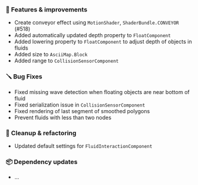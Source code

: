 ### 🚀 Features & improvements

- Create conveyor effect using `MotionShader`, `ShaderBundle.CONVEYOR` (#518)
- Added automatically updated depth property to `FloatComponent`
- Added lowering property to `FloatComponent` to adjust depth of objects in fluids
- Added size to `AsciiMap.Block`
- Added range to `CollisionSensorComponent`

### 🪛 Bug Fixes

- Fixed missing wave detection when floating objects are near bottom of fluid
- Fixed serialization issue in `CollisionSensorComponent`
- Fixed rendering of last segment of smoothed polygons 
- Prevent fluids with less than two nodes

### 🧽 Cleanup & refactoring

- Updated default settings for `FluidInteractionComponent`

### 📦 Dependency updates

- ...
